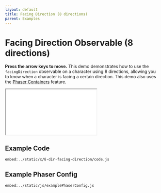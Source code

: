 ```yaml
---
layout: default
title: Facing Direction (8 directions)
parent: Examples
---
```


# Facing Direction Observable (8 directions)

**Press the arrow keys to move.** This demo demonstrates how to use the `facingDirection` observable on a character using 8 directions, allowing you to know when a character is facing a certain direction. This demo also uses the [Phaser Containers](phaser-container) feature.

<iframe src="/x/8-dir-facing-direction"></iframe>

## Example Code

`embed:../static/x/8-dir-facing-direction/code.js`

## Example Phaser Config

`embed:../static/js/examplePhaserConfig.js`

